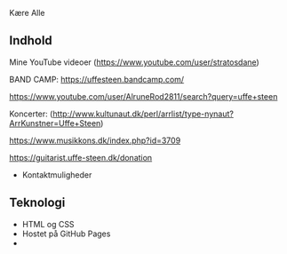 Kære Alle




## Indhold
Mine YouTube videoer (https://www.youtube.com/user/stratosdane)

BAND CAMP: https://uffesteen.bandcamp.com/


https://www.youtube.com/user/AlruneRod2811/search?query=uffe+steen


Koncerter: (http://www.kultunaut.dk/perl/arrlist/type-nynaut?ArrKunstner=Uffe+Steen)


https://www.musikkons.dk/index.php?id=3709



https://guitarist.uffe-steen.dk/donation


- Kontaktmuligheder

## Teknologi
- HTML og CSS
- Hostet på GitHub Pages
- 
